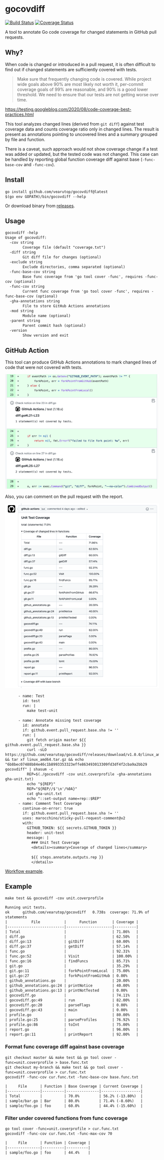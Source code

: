 # gocovdiff

[![Build Status](https://github.com/vearutop/gocovdiff/workflows/test-unit/badge.svg)](https://github.com/vearutop/gocovdiff/actions?query=branch%3Amaster+workflow%3Atest-unit)
[![Coverage Status](https://codecov.io/gh/vearutop/gocovdiff/branch/master/graph/badge.svg)](https://codecov.io/gh/vearutop/gocovdiff)

A tool to annotate Go code coverage for changed statements in GitHub pull requests.

## Why?

When code is changed or introduced in a pull request, it is often difficult to find out if changed statements are 
sufficiently covered with tests. 

> Make sure that frequently changing code is covered. While project wide goals above 90% are most likely not worth it, per-commit coverage goals of 99% are reasonable, and 90% is a good lower threshold. We need to ensure that our tests are not getting worse over time.

https://testing.googleblog.com/2020/08/code-coverage-best-practices.html

This tool analyzes changed lines (derived from `git diff`) against test coverage data and counts coverage ratio only in changed lines.
The result is present as annotations pointing to uncovered lines and a summary grouped by file and function.

There is a caveat, such approach would not show coverage change if a test was added or updated, but the tested code was not changed.
This case can be handled by reporting global function coverage diff against base (`-func-base-cov` and `-func-cov`). 

## Install

```
go install github.com/vearutop/gocovdiff@latest
$(go env GOPATH)/bin/gocovdiff --help
```

Or download binary from [releases](https://github.com/vearutop/gocovdiff/releases).

## Usage

```
gocovdiff -help
Usage of gocovdiff:
  -cov string
        Coverage file (default "coverage.txt")
  -diff string
        Git diff file for changes (optional)
  -exclude string
        Exclude directories, comma separated (optional)
  -func-base-cov string
        Base func coverage from 'go tool cover -func', requires -func-cov (optional)
  -func-cov string
        Current func coverage from 'go tool cover -func', requires -func-base-cov (optional)
  -gha-annotations string
        File to store GitHub Actions annotations
  -mod string
        Module name (optional)
  -parent string
        Parent commit hash (optional)
  -version
        Show version and exit
```

## GitHub Action

This tool can produce GitHub Actions annotations to mark changed lines of code that were not covered with tests.

![Annotations](./resources/annotations.png)

Also, you can comment on the pull request with the report.

![Comment](./resources/comment.png)

```
      - name: Test
        id: test
        run: |
          make test-unit

      - name: Annotate missing test coverage
        id: annotate
        if: github.event.pull_request.base.sha != ''
        run: |
          git fetch origin master ${{ github.event.pull_request.base.sha }}
          curl -sLO https://github.com/vearutop/gocovdiff/releases/download/v1.0.0/linux_amd64.tar.gz && tar xf linux_amd64.tar.gz && echo "6b8bec07488b84e46c1b8993353323effe863493013309fd3df4f2cba9a2bb29  gocovdiff" | shasum -c
          REP=$(./gocovdiff -cov unit.coverprofile -gha-annotations gha-unit.txt)
          echo "${REP}"
          REP="${REP//$'\n'/%0A}"
          cat gha-unit.txt
          echo "::set-output name=rep::$REP"
      - name: Comment Test Coverage
        continue-on-error: true
        if: github.event.pull_request.base.sha != ''
        uses: marocchino/sticky-pull-request-comment@v2
        with:
          GITHUB_TOKEN: ${{ secrets.GITHUB_TOKEN }}
          header: unit-test
          message: |
            ### Unit Test Coverage
            <details><summary>Coverage of changed lines</summary>
            
            ${{ steps.annotate.outputs.rep }}
            </details>

```

[Workflow example](https://github.com/bool64/dev/blob/v0.2.13/templates/github/workflows/test-unit.yml).


## Example 
```
make test && gocovdiff -cov unit.coverprofile
```
```
Running unit tests.
ok      github.com/vearutop/gocovdiff   0.738s  coverage: 71.9% of statements
|           File           |      Function       | Coverage |
|--------------------------|---------------------|----------|
| Total                    |                     | 71.86%   |
| diff.go                  |                     | 62.50%   |
| diff.go:13               | gitDiff             | 60.00%   |
| diff.go:37               | getDiff             | 57.14%   |
| func.go                  |                     | 92.31%   |
| func.go:52               | Visit               | 100.00%  |
| func.go:16               | findFuncs           | 85.71%   |
| git.go                   |                     | 35.29%   |
| git.go:11                | forkPointFromLocal  | 75.00%   |
| git.go:27                | forkPointFromGitHub | 0.00%    |
| github_annotations.go    |                     | 20.00%   |
| github_annotations.go:24 | printNotice         | 40.00%   |
| github_annotations.go:13 | printNotTested      | 0.00%    |
| gocovdiff.go             |                     | 74.11%   |
| gocovdiff.go:49          | run                 | 82.00%   |
| gocovdiff.go:20          | parseFlags          | 0.00%    |
| gocovdiff.go:43          | main                | 0.00%    |
| profile.go               |                     | 80.00%   |
| profile.go:25            | parseProfiles       | 76.92%   |
| profile.go:86            | toInt               | 75.00%   |
| report.go                |                     | 96.00%   |
| report.go:11             | printReport         | 92.00%   |
```

### Format func coverage diff against base coverage

```
git checkout master && make test && go tool cover -func=unit.coverprofile > base.func.txt 
git checkout my-branch && make test && go tool cover -func=unit.coverprofile > cur.func.txt
gocovdiff -func-cov cur.func.txt -func-base-cov base.func.txt
```

```
|     File      | Function | Base Coverage | Current Coverage |
|---------------|----------|---------------|------------------|
| Total         |          | 70.0%         | 56.2% (-13.80%)  |
| sample/bar.go | Bar      | 80.0%         | 71.4% (-8.60%)   |
| sample/foo.go | foo      | 60.0%         | 44.4% (-15.60%)  |
```

### Filter under covered functions from func coverage

```
go tool cover -func=unit.coverprofile > cur.func.txt
gocovdiff -func-cov cur.func.txt -func-max-cov 70
```

```
|     File      | Function | Coverage |
|---------------|----------|----------|
| sample/foo.go | foo      | 44.4%    |
```